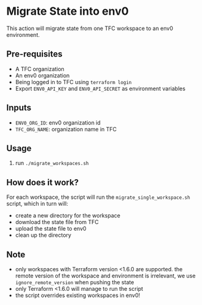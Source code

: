 # Migrate State into env0

This action will migrate state from one TFC workspace to an env0 environment.

## Pre-requisites

- A TFC organization
- An env0 organization
- Being logged in to TFC using `terraform login`
- Export `ENV0_API_KEY` and `ENV0_API_SECRET` as environment variables

## Inputs

- `ENV0_ORG_ID`: env0 organization id
- `TFC_ORG_NAME`: organization name in TFC

## Usage

1. run `./migrate_workspaces.sh`

## How does it work?

For each workspace, the script will run the `migrate_single_workspace.sh` script, which in turn will:
- create a new directory for the workspace
- download the state file from TFC
- upload the state file to env0
- clean up the directory

## Note

- only workspaces with Terraform version <1.6.0 are supported. the remote version of the workspace and environment is irrelevant, we use `ignore_remote_version` when pushing the state
- only Terraform <1.6.0 will manage to run the script
- the script overrides existing workspaces in env0!
